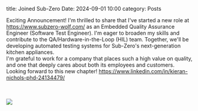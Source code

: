 title: Joined Sub-Zero
Date: 2024-09-01 10:00
category: Posts

Exciting Announcement!
I'm thrilled to share that I've started a new role at https://www.subzero-wolf.com/ as an Embedded Quality Assurance Engineer (Software Test Engineer). 
I'm eager to broaden my skills and contribute to the QA/Hardware-in-the-Loop (HIL) team. Together, we'll be developing automated testing systems for 
Sub-Zero's next-generation kitchen appliances.</br> 
I'm grateful to work for a company that places such a high value on quality, and one that deeply cares 
about both its employees and customers. Looking forward to this new chapter! 
https://www.linkedin.com/in/kieran-nichols-phd-24134479/

</br></br> 
<img src=/images/join_subzero.jpg> 